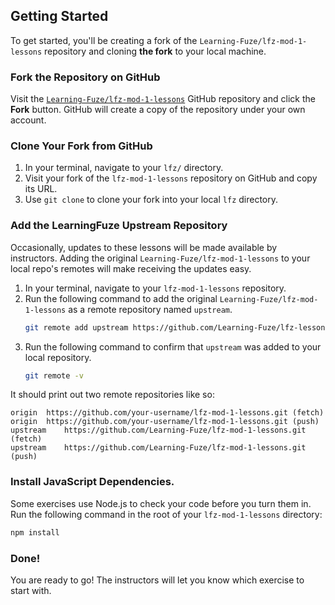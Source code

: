 Getting Started
--

To get started, you'll be creating a fork of the `Learning-Fuze/lfz-mod-1-lessons` repository and cloning **the fork** to your local machine.

### Fork the Repository on GitHub

Visit the [`Learning-Fuze/lfz-mod-1-lessons`](https://github.com/Learning-Fuze/lfz-lessons) GitHub repository and click the **Fork** button. GitHub will create a copy of the repository under your own account.

### Clone Your Fork from GitHub

1. In your terminal, navigate to your `lfz/` directory.
2. Visit your fork of the `lfz-mod-1-lessons` repository on GitHub and copy its URL.
3. Use `git clone` to clone your fork into your local `lfz` directory.

### Add the LearningFuze Upstream Repository

Occasionally, updates to these lessons will be made available by instructors. Adding the original `Learning-Fuze/lfz-mod-1-lessons` to your local repo's remotes will make receiving the updates easy.

1. In your terminal, navigate to your `lfz-mod-1-lessons` repository.
2. Run the following command to add the original `Learning-Fuze/lfz-mod-1-lessons` as a remote repository named `upstream`.
    ```bash
    git remote add upstream https://github.com/Learning-Fuze/lfz-lessons
    ```
3. Run the following command to confirm that `upstream` was added to your local repository.
    ```bash
    git remote -v
    ```

It should print out two remote repositories like so:

```
origin	https://github.com/your-username/lfz-mod-1-lessons.git (fetch)
origin	https://github.com/your-username/lfz-mod-1-lessons.git (push)
upstream	https://github.com/Learning-Fuze/lfz-mod-1-lessons.git (fetch)
upstream	https://github.com/Learning-Fuze/lfz-mod-1-lessons.git (push)
```

### Install JavaScript Dependencies.

Some exercises use Node.js to check your code before you turn them in. Run the following command in the root of your `lfz-mod-1-lessons` directory:

```bash
npm install
```

### Done!

You are ready to go! The instructors will let you know which exercise to start with.
